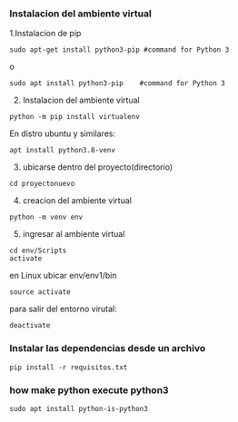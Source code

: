 ### Instalacion del ambiente virtual
1.Instalacion de pip

```
sudo apt-get install python3-pip #command for Python 3
```
o
```
sudo apt install python3-pip	#command for Python 3
```

2. Instalacion del ambiente virtual
```
python -m pip install virtualenv
```
En distro  ubuntu y similares:
```
apt install python3.8-venv
```

3. ubicarse dentro del proyecto(directorio)
```
cd proyectonuevo
```

4. creacion del ambiente virtual
```
python -m venv env
```
5. ingresar al ambiente virtual
```
cd env/Scripts
activate
```
en Linux ubicar env/env1/bin
```
source activate
```

para salir del entorno virutal:
```
deactivate
```

### Instalar las dependencias desde un archivo
```
pip install -r requisitos.txt
```

### how make python execute python3

```
sudo apt install python-is-python3
```
